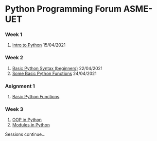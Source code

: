 # Python Programming Forum ASME-UET

### Week 1
1) [Intro to Python](https://github.com/M-Usman-Tahir/PPF-ASME-UET/tree/main/Week%201) 15/04/2021

### Week 2
1) [Basic Python Syntax (beginners)](https://github.com/M-Usman-Tahir/PPF-ASME-UET/tree/main/Week%202) 22/04/2021
2) [Some Basic Python Functions](https://github.com/M-Usman-Tahir/PPF-ASME-UET/tree/main/Week%202) 24/04/2021

### Asignment 1
1) [Basic Python Functions](https://github.com/M-Usman-Tahir/PPF-ASME-UET/tree/main/Week%202/Assignment)

### Week 3
1) [OOP in Python](https://github.com/M-Usman-Tahir/PPF-ASME-UET/tree/main/Week%203)
2) [Modules in Python](https://github.com/M-Usman-Tahir/PPF-ASME-UET/tree/main/Week%203)

Sessions continue...
